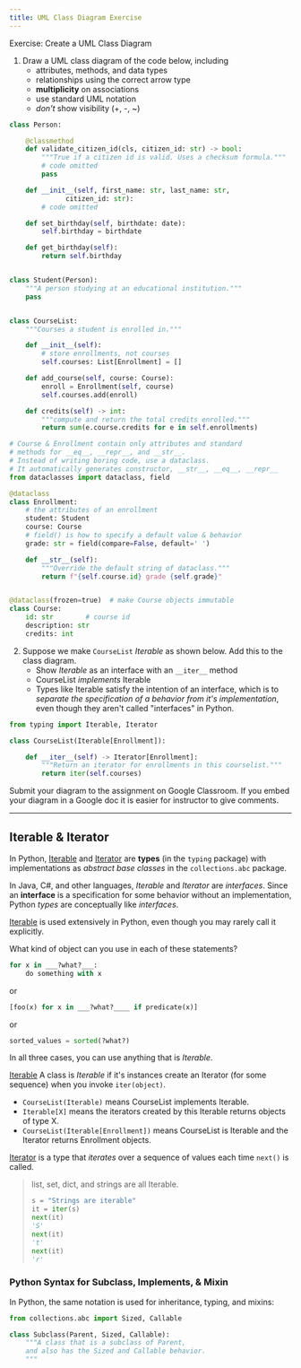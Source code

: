 ```yaml
---
title: UML Class Diagram Exercise
---
```

Exercise: Create a UML Class Diagram

1. Draw a UML class diagram of the code below, including
   - attributes, methods, and data types
   - relationships using the correct arrow type
   - **multiplicity** on associations
   - use standard UML notation
   - *don't* show visibility (+, -, ~)

```python
class Person:

    @classmethod
    def validate_citizen_id(cls, citizen_id: str) -> bool:
        """True if a citizen id is valid. Uses a checksum formula."""
        # code omitted
        pass

    def __init__(self, first_name: str, last_name: str,
              citizen_id: str):
        # code omitted

    def set_birthday(self, birthdate: date):
        self.birthday = birthdate

    def get_birthday(self):
        return self.birthday


class Student(Person):
    """A person studying at an educational institution."""
    pass


class CourseList:
    """Courses a student is enrolled in."""

    def __init__(self):
        # store enrollments, not courses
        self.courses: List[Enrollment] = []

    def add_course(self, course: Course):
        enroll = Enrollment(self, course)
        self.courses.add(enroll)

    def credits(self) -> int:
        """compute and return the total credits enrolled."""
        return sum(e.course.credits for e in self.enrollments)

# Course & Enrollment contain only attributes and standard
# methods for __eq__, __repr__, and __str__.
# Instead of writing boring code, use a dataclass.
# It automatically generates constructor, __str__, __eq__, __repr__
from dataclasses import dataclass, field

@dataclass
class Enrollment:
    # the attributes of an enrollment
    student: Student
    course: Course
    # field() is how to specify a default value & behavior
    grade: str = field(compare=False, default=' ')

    def __str__(self):
        """Override the default string of dataclass."""
        return f"{self.course.id} grade {self.grade}"


@dataclass(frozen=true)  # make Course objects immutable
class Course:
    id: str        # course id
    description: str
    credits: int
```

2. Suppose we make `CourseList` *Iterable* as shown below.  Add this to the class diagram.
   - Show *Iterable* as an interface with an `__iter__` method
   - CourseList *implements* Iterable
   - Types like Iterable satisfy the intention of an interface, which is to *separate the specification of a behavior from it's implementation*, even though they aren't called "interfaces" in Python.
 

```python
from typing import Iterable, Iterator

class CourseList(Iterable[Enrollment]):

    def __iter__(self) -> Iterator[Enrollment]:
        """Return an iterator for enrollments in this courselist."""
        return iter(self.courses)
```

Submit your diagram to the assignment on Google Classroom. If you embed your diagram in a Google doc it is easier for instructor to give comments.

---

## Iterable & Iterator

In Python, [Iterable][Iterable-refs] and [Iterator][Iterator-refs] are **types** (in the `typing` package) with
implementations as *abstract base classes* in the `collections.abc` package.

In Java, C#, and other languages, *Iterable* and *Iterator* are *interfaces*.
Since an **interface** is a specification for some behavior without an implementation,
Python *types* are conceptually like *interfaces*.

[Iterable-refs]: https://docs.python.org/3/search.html?q=Iterable
[Iterator-refs]: https://docs.python.org/3/search.html?q=Iterator
[iterable]: https://docs.python.org/3/library/typing.html?highlight=iterable#typing.Iterable
[iterator]: https://docs.python.org/3/library/typing.html?highlight=iterator#typing.Iterator

[Iterable][iterable] is used extensively in Python, even though you may rarely
call it explicitly.   

What kind of object can you use in each of these statements?
```python
for x in ___?what?___:
    do something with x
```
or 
```python
[foo(x) for x in ___?what?____ if predicate(x)]
```
or
```python
sorted_values = sorted(?what?)
```
In all three cases, you can use anything that is *Iterable*.


[Iterable][iterable] A class is *Iterable* if it's instances create an Iterator (for some sequence) when you invoke `iter(object)`.
- `CourseList(Iterable)` means CourseList implements Iterable.
- `Iterable[X]` means the iterators created by this Iterable returns objects of type X.
- `CourseList(Iterable[Enrollment])` means CourseList is Iterable and the Iterator returns Enrollment objects.

[Iterator][iterator] is a type that *iterates* over a sequence of values each time `next()` is called.
> list, set, dict, and strings are all Iterable.
> ```python
> s = "Strings are iterable"
> it = iter(s)
> next(it)
> 'S'
> next(it)
> 't'
> next(it)
> 'r'

### Python Syntax for Subclass, Implements, & Mixin

In Python, the same notation is used for inheritance, typing, and mixins:
```python
from collections.abc import Sized, Callable

class Subclass(Parent, Sized, Callable):
    """A class that is a subclass of Parent,
    and also has the Sized and Callable behavior.
    """
```